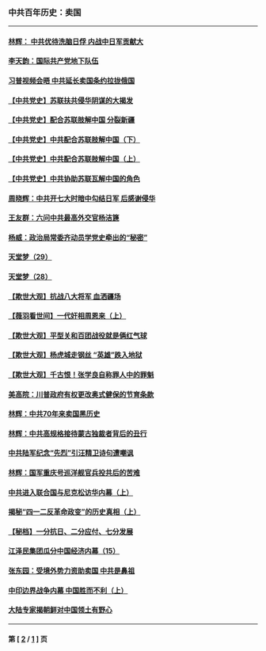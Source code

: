 ### 中共百年历史：卖国
---
#### [林辉： 中共优待洗脑日俘 内战中日军贡献大](../../pages/nf1176117/n13624644.md?01170430) 
#### [李天韵：国际共产党地下队伍](../../pages/nf1176117/n13611808.md?01170430) 
#### [习普视频会晤 中共延长卖国条约拉拢俄国](../../pages/nf1176117/n13060971.md?01170430) 
#### [【中共党史】苏联扶共侵华阴谋的大揭发](../../pages/nf1176117/n13056050.md?01170430) 
#### [【中共党史】配合苏联肢解中国 分裂新疆](../../pages/nf1176117/n13040700.md?01170430) 
#### [【中共党史】中共配合苏联肢解中国（下）](../../pages/nf1176117/n13035660.md?01170430) 
#### [【中共党史】中共配合苏联肢解中国（上）](../../pages/nf1176117/n13030262.md?01170430) 
#### [【中共党史】中共协助苏联瓦解中国的角色](../../pages/nf1176117/n13018109.md?01170430) 
#### [周晓辉：中共开七大时暗中勾结日军 后感谢侵华](../../pages/nf1176117/n12921960.md?01170430) 
#### [王友群：六问中共最高外交官杨洁篪](../../pages/nf1176117/n12836495.md?01170430) 
#### [杨威：政治局常委齐动员学党史牵出的“秘密”](../../pages/nf1176117/n12764642.md?01170430) 
#### [天堂梦（29）](../../pages/nf1176117/n12408465.md?01170430) 
#### [天堂梦（28）](../../pages/nf1176117/n12408309.md?01170430) 
#### [【欺世大观】抗战八大将军 血洒疆场](../../pages/nf1176117/n12357044.md?01170430) 
#### [【薇羽看世间】一代奸相周恩来（上）](../../pages/nf1176117/n12401109.md?01170430) 
#### [【欺世大观】平型关和百团战役就是俩红气球](../../pages/nf1176117/n12359157.md?01170430) 
#### [【欺世大观】杨虎城走钢丝 “英雄”跌入地狱](../../pages/nf1176117/n12358840.md?01170430) 
#### [【欺世大观】千古恨！张学良自称罪人中的罪魁](../../pages/nf1176117/n12358629.md?01170430) 
#### [美高院：川普政府有权更改奥式健保的节育条款](../../pages/nf1176117/n12242171.md?01170430) 
#### [林辉：中共70年来卖国黑历史](../../pages/nf1176117/n11552181.md?01170430) 
#### [林辉：中共高规格接待蒙古独裁者背后的丑行](../../pages/nf1176117/n11225005.md?01170430) 
#### [中共陆军纪念“先烈”引汪精卫诗句遭嘲讽](../../pages/nf1176117/n11153345.md?01170430) 
#### [林辉：国军重庆号巡洋舰官兵投共后的苦难](../../pages/nf1176117/n10997801.md?01170430) 
#### [中共进入联合国与尼克松访华内幕（上）](../../pages/nf1176117/n10138788.md?01170430) 
#### [揭秘“四一二反革命政变”的历史真相（上）](../../pages/nf1176117/n9996650.md?01170430) 
#### [【秘档】一分抗日、二分应付、七分发展](../../pages/nf1176117/n9331484.md?01170430) 
#### [江泽民集团瓜分中国经济内幕（15）](../../pages/nf1176117/n9268584.md?01170430) 
#### [张东园：受境外势力资助卖国 中共是鼻祖](../../pages/nf1176117/n9272480.md?01170430) 
#### [中印边界战争内幕 中国胜而不利（上）](../../pages/nf1176117/n9252458.md?01170430) 
#### [大陆专家揭朝鲜对中国领土有野心](../../pages/nf1176117/n9074056.md?01170430) 

---
#### 第 [ [2](./2.md?01170430) / [1](./1.md?01170430) ] 页
